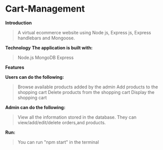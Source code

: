 # Cart-Management
**Introduction**
>A virtual ecommerce website using Node js, Express js, Express handlebars and Mongoose.
 
**Technology**
    **The application is built with:**
>Node.js
>MongoDB 
>Express 
 
**Features**

**Users can do the following:**
>Browse available products added by the admin
>Add products to the shopping cart
>Delete products from the shopping cart
>Display the shopping cart

**Admin can do the following:**
>View all the information stored in the database. They can view/add/edit/delete orders,and products.

**Run:**
>You can run "npm start" in the terminal
